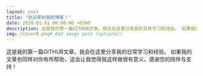 ```yaml
---
layout: post
title: "欢迎来到我的博客！"
date: 2020-01-01 00:00:00 +0300
description: 这是我的第一篇GITHUB文章，我会在这里分享我的日常学习和经验。 如果我的文章也同样对你有所帮助，这会让我觉得我这样做很有意义。感谢您的陪伴与支持！ # Add post description (optional)
img: /cover0.png# Add image post (optional)
---
```


这是我的第一篇GITHUB文章，我会在这里分享我的日常学习和经验。 如果我的文章也同样对你有所帮助，这会让我觉得我这样做很有意义。感谢您的陪伴与支持！
